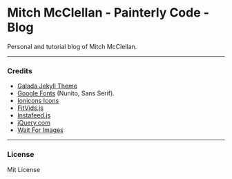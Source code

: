 Mitch McClellan - Painterly Code - Blog
======
Personal and tutorial blog of Mitch McClellan.

* * *

### Credits

*   [Galada Jekyll Theme](https://github.com/artemsheludko/galada)
*   [Google Fonts](https://fonts.google.com/specimen/Nunito) (Nunito, Sans Serif).
*   [Ionicons Icons](https://ionicons.com/)
*   [FitVids.js](http://fitvidsjs.com/)
*   [Instafeed.js](http://instafeedjs.com/)
*   [jQuery.com](https://jquery.com/)
*   [Wait For Images](https://github.com/alexanderdickson/waitForImages)
* * *
### License

Mit License
